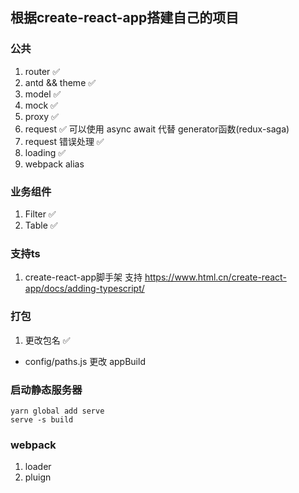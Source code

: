 ## 根据create-react-app搭建自己的项目

### 公共
1. router ✅
2. antd && theme ✅
3. model ✅
4. mock ✅
5. proxy ✅
6. request ✅ 可以使用 async await 代替 generator函数(redux-saga)
7. request 错误处理 ✅
8. loading  ✅
9. webpack alias

### 业务组件
1. Filter ✅
2. Table ✅

### 支持ts
1. create-react-app脚手架 支持
https://www.html.cn/create-react-app/docs/adding-typescript/

### 打包
1. 更改包名 ✅ 
- config/paths.js 更改 appBuild

### 启动静态服务器
```
yarn global add serve
serve -s build
```
### webpack
1. loader
2. pluign